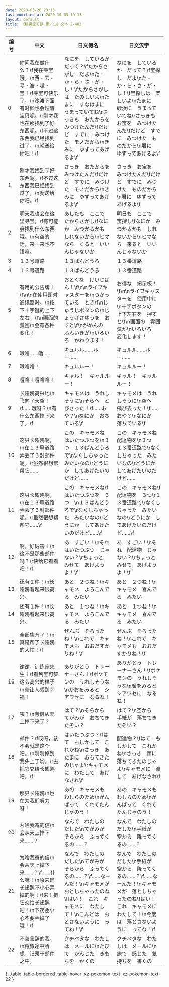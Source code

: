 ```yaml
---
date: 2020-03-26 23:13
last_modified_at: 2020-10-05 19:13
layout: default
title: 《精灵宝可梦 黑／白》文本 2-402
---
```

| 编号 | 中文 | 日文假名 | 日文汉字 |
| ---- | ---- | ---- | --- |
| 0 | 你问我在做什么？\f我在寻宝哦。\n西・云・寻・波・嗷・宝！\f寻宝可快乐了，\n沙滩下面有时候也会埋着宝贝呢。\r刚才我也在那找到了好东西呢。\f不过这东西我已经找到过了，\n就送给你吧！\f | なにを　しているか　だって？\fたからさがし　だよ\nた・か・ら・さ・が・し！\fたからさがしは　たのしいよ\nたまに　すなはまに　うまっていてね\rさっきも　おたからを　みつけたんだ\fだけど　すでに　みつけた　モノだから\nきみに　ゆずってあげるよ\f | なにを　しているか　だって？\f宝探し　だよ\nた・か・ら・さ・が・し！\f宝探しは　楽しいよ\nたまに　砂浜に　うまっていてね\rさっきも　お宝を　みつけたんだ\fだけど　すでに　みつけた　ものだから\n君に　ゆずってあげるよ\f |
| 1 | 刚才我找到了好东西呢。\f不过这东西我已经找到过了，\n就送给你吧。\f | さっき　おたからを　みつけたんだ\fだけど　すでに　みつけた　モノだから\nきみに　ゆずってあげるよ\f | さっき　お宝を　みつけたんだ\fだけど　すでに　みつけた　ものだから\n君に　ゆずってあげるよ\f |
| 2 | 明天我也会在这里寻宝，\f有可能会找到什么东西哦。\n有空的话，来一来也不错嘛。 | あしたも　ここで　たからさがし\fなにか　みつかるかも　しれないから\nヒマなら　くると　いいんじゃないか | 明日も　ここで　宝探し\fなにか　みつかるかも　しれないから\nヒマなら　来ると　いいんじゃないか |
| 3 | １３号道路 | １３ばんどうろ | １３番道路 |
| 4 | １３号道路 | １３ばんどうろ | １３番道路 |
| 5 | 有用的公告牌！\f\n\n在使用即时通讯器时，\n按下十字键的上下左右，\f\n画面的氛围\n会有各种变化！ | おとくな　けいじばん！\f\n\nライブキャスターを\nつかっている　とき\f\nじゅうじボタンの\nじょうげさゆうを　おすと\f\nがめんの　ふんいきが\nいろいろ　かわります！ | お得な　掲示板！\f\n\nライブキャスターを　使用中に\n十字ボタンの　上下左右を　押すと\f\n画面の　雰囲気が\nいろいろ　変化します！ |
| 6 | 啾噜……噜…… | キュルル……ルー…… | キュルル……ルー…… |
| 7 | 啾噜噜！ | キュルルー！ | キュルルー！ |
| 8 | 嘎噜！嘎噜噜！ | キャル！　キャルルー！ | キャル！　キャルルー！ |
| 9 | 长翅鸥高兴地\n飞向了天空！\f……哦呀？\n有什么东西掉下来了。\f | キャモメは　うれしそうに\nそらへ　とびさった！\f……おや？\nなにか　おちている\f | キャモメは　うれしそうに\n空へ　飛び去った！\f……おや？\nなにか　落ちている\f |
| 10 | 这只长翅鸥啊，\n在１３号道路弄丢了３封邮件呢。\r虽然很想帮帮它…… | この　キャモメね　はいたつぶつを\n３つ　１３ばんどうろで\rなくしちゃった　みたいなの\rどうにか　してあげたいのだけど…… | この　キャモメね　配達物を\n３つ　１３番道路で\rなくしちゃった　みたいなの\rどうにか　してあげたいのだけど…… |
| 11 | 这只长翅鸥啊，\n在１３号道路弄丢了３封邮件呢。\r虽然很想帮帮它……\f | この　キャモメね\fはいたつぶつを　３つ　\n１３ばんどうろで\rなくしちゃった　みたいなの\rどうにか　してあげたいのだけど……\f | この　キャモメね\f配達物を　３つ\r１３番道路で\rなくしちゃった　みたいなの\rどうにか　してあげたいのだけど……\f |
| 12 | 啊，好厉害！\n这不是那些邮件吗？\r快给它看看吧！\f | あ　すごい！\nそれ　はいたつぶつ　じゃない？\rちょっと　みせて　あげようよ！\f | あ　すごい！\nそれ　配達物　じゃない？\rちょっと　みせて　あげようよ！\f |
| 13 | 还有２件！\n长翅鸥看起来很高兴。 | あと　２つね！\nキャモメ　よろこんでる　みたい | あと　２つね！\nキャモメ　喜んでる　みたい |
| 14 | 还有１件！\n长翅鸥看起来很高兴。 | あと　１つね！\nキャモメ　よろこんでる　みたい | あと　１つね！\nキャモメ　喜んでる　みたい |
| 15 | 全部集齐了！\n真是帮了长翅鸥的大忙！\f | ぜんぶ　そろったね！\nこれで　キャモメも　おおだすかりね！\f | ぜんぶ　そろったね！\nこれで　キャモメも　おおだすかりね！\f |
| 16 | 谢谢，训练家先生！\f看到宝可梦这么高兴的样子\n真让人感到幸福！ | ありがとう　トレーナーさん！\fポケモンの　うれしそうな\nかおをみると　シアワセに　なるね！ | ありがとう　トレーナーさん！\fポケモンの　うれしそうな\n顔をみると　シアワセに　なるね！ |
| 17 | 咦？\n有信从天上掉下来了？ | はて？\nそらから　てがみが　おちてきたぞい？ | はて？\n空から　手紙が　落ちてきたぞい？ |
| 18 | 邮件？\f哎呀，该不会就是这个吧。\n刚刚掉到我头上了哟。\r去把它交给长翅鸥吧。\f | はいたつぶつ？\fはて　もしかして　これかね\nさっき　あたまに　おちてきたのじゃよ\rキャモメに　わたして　あげなされ\f | 配達物？\fはて　もしかして　これかね\nさっき　頭に　落ちてきたのじゃよ\rキャモメに　渡して　あげなされ\f |
| 19 | 那只长翅鸥\n也在为我们努力呀！ | あの　キャモメも　わしらのため\nがんばって　くれてたんじゃのう！ | あの　キャモメも　わしらのため\nがんばって　くれてたんじゃのう！ |
| 20 | 为啥我寄的信\n会从天上掉下来……？ | なんで　わたしの　だした\nてがみが　そらから　ふってくるの……？ | なんで　わたしの　だした\n手紙が　空から　降ってくるの……？ |
| 21 | 为啥我寄的信\n会从天上掉下来……？\f……什么嘛！\n原来是长翅鸥不小心弄掉的啊！\f来！把它交给长翅鸥吧！\n下次要小心不要弄掉了哦！\f | なんで　わたしの　だした\nてがみが　そらから　ふってくるの……？\f……なーんだ！\nキャモメが　おとしちゃったのね\fはい！　これ　キャモメに　わたして！\nこんどは　おとさないように　ってね！\f | なんで　わたしの　だした\n手紙が　空から　降ってくるの……？\f……なーんだ！\nキャモメが　落としちゃったのね\fはい！　これ　キャモメに　わたして！\n今度は　落とさないように　ってね！\f |
| 22 | 不善言辞的我，\n将旅途中所想，记录于邮件之中。 | クチベタな　わたしは　メールに\nたびで　かんじた　きもちを　かくの | クチベタな　わたしは　メールに\n旅で　感じた　気持ちを　書くの |
{: .table .table-bordered .table-hover .xz-pokemon-text .xz-pokemon-text-22 }